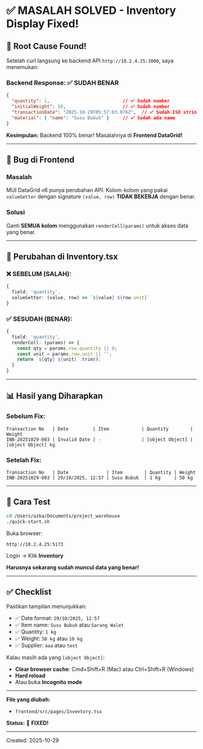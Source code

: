 # ✅ MASALAH SOLVED - Inventory Display Fixed!

## 🎯 Root Cause Found!

Setelah curl langsung ke backend API `http://10.2.4.25:3000`, saya menemukan:

### Backend Response: ✅ SUDAH BENAR
```json
{
  "quantity": 1,                           // ✅ Sudah number
  "initialWeight": 50,                     // ✅ Sudah number
  "transactionDate": "2025-10-29T05:57:03.076Z",  // ✅ Sudah ISO string
  "material": { "name": "Susu Bubuk" }     // ✅ Sudah ada name
}
```

**Kesimpulan:** Backend 100% benar! Masalahnya di **Frontend DataGrid!**

---

## 🐛 Bug di Frontend

### Masalah
MUI DataGrid v6 punya perubahan API. Kolom-kolom yang pakai `valueGetter` dengan signature `(value, row)` **TIDAK BEKERJA** dengan benar.

### Solusi
Ganti **SEMUA kolom** menggunakan `renderCell(params)` untuk akses data yang benar.

---

## 🔧 Perubahan di Inventory.tsx

### ❌ SEBELUM (SALAH):
```typescript
{
  field: 'quantity',
  valueGetter: (value, row) => `${value} ${row.unit}`
}
```

### ✅ SESUDAH (BENAR):
```typescript
{
  field: 'quantity',
  renderCell: (params) => {
    const qty = params.row.quantity || 0;
    const unit = params.row.unit || '';
    return `${qty} ${unit}`.trim();
  }
}
```

---

## 📊 Hasil yang Diharapkan

### Sebelum Fix:
```
Transaction No   | Date         | Item            | Quantity        | Weight
INB-20251029-003 | Invalid Date | -               | [object Object] | [object Object] kg
```

### Setelah Fix:
```
Transaction No   | Date              | Item        | Quantity | Weight
INB-20251029-003 | 29/10/2025, 12:57 | Susu Bubuk  | 1 kg     | 50 kg
```

---

## 🚀 Cara Test

```bash
cd /Users/azka/Documents/project_warehouse
./quick-start.sh
```

Buka browser:
```
http://10.2.4.25:5173
```

Login → Klik **Inventory**

**Harusnya sekarang sudah muncul data yang benar!**

---

## ✅ Checklist

Pastikan tampilan menunjukkan:
- ✅ Date format: `29/10/2025, 12:57`
- ✅ Item name: `Susu Bubuk` atau `Sarang Walet`
- ✅ Quantity: `1 kg`
- ✅ Weight: `50 kg` atau `10 kg`
- ✅ Supplier: `aaa` atau `test`

Kalau masih ada yang `[object Object]`:
- **Clear browser cache**: Cmd+Shift+R (Mac) atau Ctrl+Shift+R (Windows)
- **Hard reload**
- Atau buka **Incognito mode**

---

**File yang diubah:**
- `frontend/src/pages/Inventory.tsx`

**Status:** 🎉 **FIXED!**

---

Created: 2025-10-29
